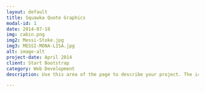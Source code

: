```yaml
---
layout: default
title: Squawka Quote Graphics
modal-id: 1
date: 2014-07-18
img: cabin.png
img2: Messi-Stoke.jpg
img3: MESSI-MONA-LISA.jpg
alt: image-alt
project-date: April 2014
client: Start Bootstrap
category: Web Development
description: Use this area of the page to describe your project. The icon above is part of a free icon set by <a href="https://sellfy.com/p/8Q9P/jV3VZ/">Flat Icons</a>. On their website, you can download their free set with 16 icons, or you can purchase the entire set with 146 icons for only $12!

---
```

